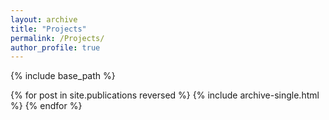 ```yaml
---
layout: archive
title: "Projects"
permalink: /Projects/
author_profile: true
---
```


{% include base_path %}

{% for post in site.publications reversed %}
  {% include archive-single.html %}
{% endfor %}


